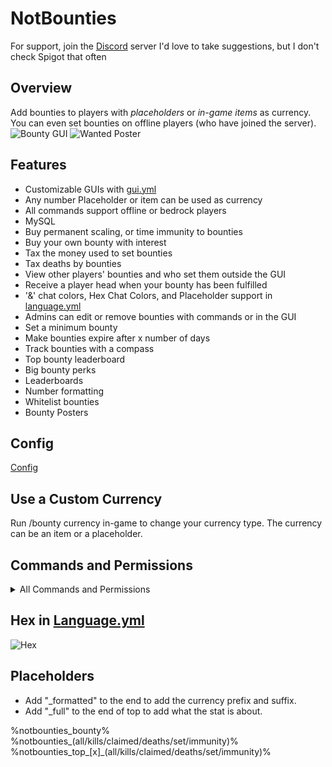 # NotBounties
For support, join the [Discord](https://discord.gg/zEsUzwYEx7) server
I'd love to take suggestions, but I don't check Spigot that often

## Overview
Add bounties to players with *placeholders* or *in-game items* as currency. You can even set bounties on offline players (who have joined the server).
![Bounty GUI](https://i.imgur.com/hWbD9Oh.png)
![Wanted Poster](https://i.imgur.com/IytLGx3.png)

## Features
- Customizable GUIs with [gui.yml](src/main/resources/gui.yml)
- Any number Placeholder or item can be used as currency
- All commands support offline or bedrock players
- MySQL
- Buy permanent scaling, or time immunity to bounties
- Buy your own bounty with interest
- Tax the money used to set bounties
- Tax deaths by bounties
- View other players' bounties and who set them outside the GUI
- Receive a player head when your bounty has been fulfilled
- '&' chat colors, Hex Chat Colors, and Placeholder support in [language.yml](src/main/resources/language.yml)
- Admins can edit or remove bounties with commands or in the GUI
- Set a minimum bounty
- Make bounties expire after x number of days
- Track bounties with a compass
- Top bounty leaderboard
- Big bounty perks
- Leaderboards
- Number formatting
- Whitelist bounties
- Bounty Posters
  
## Config
[Config](src/main/resources/config.yml)

## Use a Custom Currency
Run /bounty currency in-game to change your currency type. The currency can be an item or a placeholder. 

## Commands and Permissions
<details>
  <summary>All Commands and Permissions</summary>
- /bounty help - Shows available commands. no permission.
- /bounty bdc - Toggles the bounty broadcast message. no permission.
- /bounty check (player) - Checks a bounty.notbounties.view
- /bounty list - Lists all bounties. notbounties.view
- /bounty top (all/kills/claimed/deaths/set/immunity) <list> - Lists the top 10 players with the respective stats. notbounties.view
- /bounty stat (all/kills/claimed/deaths/set/immunity) - View your bounty stats. notbounties.view
- /bounty - Opens bounty GUI. notbounties.view
- /bounty (player) (amount) - Adds a bounty to a player. notbounties.set
- /bounty set - Opens bounty-set GUI. notbounties.set
- /bounty buy - Buy your own bounty. notbounties.buyown
- /bounty immunity (price) - Buy immunity to bounties under a certain price. Do not need (price) if permanent immunity is enabled. notbounties.buyimmunity
- /bounty immunity remove - Removes purchased immunity from yourself. notbounties.removeimmunity
- /bounty immunity remove (player) - Removes purchased immunity from a player. notbounties.admin
- /bounty remove (player) - Removes all bounties from a player. notbounties.admin
- /bounty remove (player) from (setter) - Removes a specific bounty put on a player. notbounties.admin
- /bounty edit (player) (amount) - Edits a player's total bounty. notbounties.admin
- /bounty edit (player) from (setter) (amount) - Edits a specific bounty put on a player. notbounties.admin
- /bounty tracker (player) - Gives you a compass that tracks a player with a bounty. notbounties.admin
- /bounty tracker (player) (receiver) - Gives receiver a compass that tracks a player with a bounty. notbounties.admin
- /bounty reload - Reloads the config and language. notbounties.admin
- /bounty currency - Starts setup for the currency - notbounties.admin
- /bounty whitelist (add/remove/set) (whitelisted players) - Change the players that can claim the bounties you set. notbounties.whitelist
- /bounty whitelist <offline> - Opens the set whitelist GUI. notbounties.whitelist
- /bounty whitelist reset - Resets your whitelisted players. notbounties.whitelist
- /bounty whitelist view - Displays your whitelisted players in chat. notbounties.whitelist
- /bounty poster (player) - Gives you a poster of a player's bounty. notbounties.admin
- /bounty poster (player) (receiver) - Gives receiver a poster of a player's bounty. notbounties.admin

notbounties.immune - is immune from having bounties placed on them
notbounties.tracker - allows players to use the bounty tracker (default true)
notbounties.player - all of the basic player permissions
notbounties.basic - use help, tutorial, and broadcast commands
</details>

## Hex in [Language.yml](src/main/resources/language.yml)
![Hex](https://i.imgur.com/Gztr2se.png)

## Placeholders
- Add "_formatted" to the end to add the currency prefix and suffix.
- Add "_full" to the end of top to add what the stat is about.

%notbounties_bounty%
%notbounties_(all/kills/claimed/deaths/set/immunity)%
%notbounties_top_[x]_(all/kills/claimed/deaths/set/immunity)%
